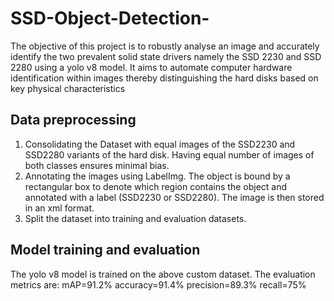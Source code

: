 # SSD-Object-Detection-
The objective of this project is to robustly analyse an image and accurately identify the two prevalent solid state drivers namely the SSD 2230 and SSD 2280 using a yolo v8 model. It aims to automate computer hardware identification within images thereby distinguishing the hard disks based on key physical characteristics


## Data preprocessing
1. Consolidating the Dataset with equal images of the SSD2230 and SSD2280 variants of the hard disk. Having equal number of images of both classes ensures minimal bias.
2. Annotating the images using LabelImg. The object is bound by a rectangular box to denote which region contains the object and annotated with a label (SSD2230 or SSD2280). The image is then stored in an xml format.
3. Split the dataset into training and evaluation datasets.

## Model training and evaluation
The yolo v8 model is trained on the above custom dataset. The evaluation metrics are:
mAP=91.2%
accuracy=91.4%
precision=89.3%
recall=75%


